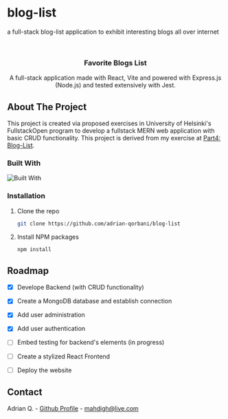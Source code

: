 # blog-list
a full-stack blog-list application to exhibit interesting blogs all over internet

<br />
<div align="center">

  <h3 align="center">Favorite Blogs List</h3>

  <p align="center">
    A full-stack application made with React, Vite and powered with Express.js (Node.js) and tested extensively with Jest.
    <!-- <br />
    <a href="https://phonebook-backend-ktio.onrender.com/"><strong>See Live »</strong></a> |
    <a href="https://sprightly-truffle-801879.netlify.app/">(Netlify Version)</a>
    <br /> -->
  </p>
</div>

## About The Project

This project is created via proposed exercises in University of Helsinki's FullstackOpen program to develop a fullstack MERN web application with basic CRUD functionality. This project is derived from my exercise at [Part4: Blog-List](https://github.com/adrian-qorbani/fullstackopen/).

### Built With


![Built With](https://skillicons.dev/icons?i=javascript,react,vite,nodejs,express,mongodb,jest,netlify,linux&perline=9)

### Installation


1. Clone the repo
   ```sh
   git clone https://github.com/adrian-qorbani/blog-list
   ```
3. Install NPM packages
   ```sh
   npm install
   ```

## Roadmap

- [x] Develope Backend (with CRUD functionality)
- [x] Create a MongoDB database and establish connection
- [x] Add user administration
- [x] Add user authentication
- [ ] Embed testing for backend's elements (in progress)
- [ ] Create a stylized React Frontend
- [ ] Deploy the website


## Contact

Adrian Q. - [Github Profile](https://github.com/adrian-qorbani) - mahdigh@live.com